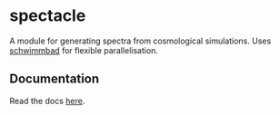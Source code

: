 # spectacle

A module for generating spectra from cosmological simulations. Uses [schwimmbad](https://schwimmbad.readthedocs.io/en/latest/) for flexible parallelisation.

## Documentation

Read the docs [here](https://spectacle-docs.readthedocs.io/en/latest/).

